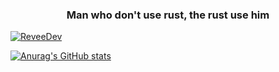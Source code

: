 
<h3 align="center">Man who don't use rust, the rust use him</h3>

<p align="left"> <a href="https://twitter.com/ReveeDev" target="blank"><img src="https://img.shields.io/twitter/follow/ReveeDev?logo=twitter&style=for-the-badge" alt="ReveeDev" /></a>

[![Anurag's GitHub stats](https://github-readme-stats.vercel.app/api?username=D-o-n-e)](https://github.com/anuraghazra/github-readme-stats)
